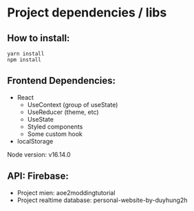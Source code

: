 # Project dependencies / libs

## How to install:

```
yarn install
npm install
```


## Frontend Dependencies: 
- React
  - UseContext (group of useState)
  - UseReducer (theme, etc)
  - UseState
  - Styled components
  - Some custom hook
- localStorage

Node version: v16.14.0




## API: Firebase:
- Project mien: aoe2moddingtutorial
- Project realtime database: personal-website-by-duyhung2h
